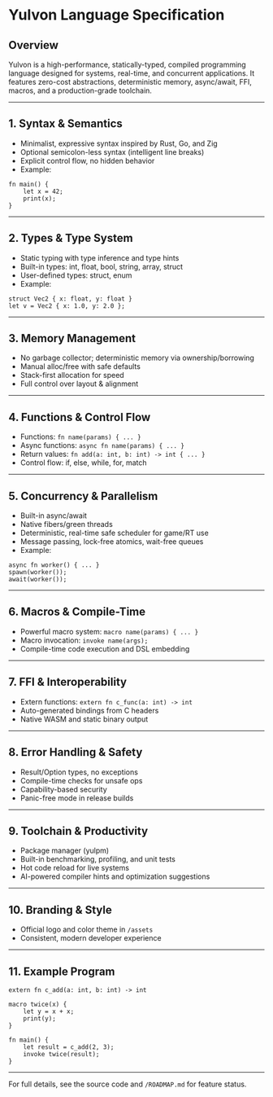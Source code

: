 # Yulvon Language Specification

## Overview
Yulvon is a high-performance, statically-typed, compiled programming language designed for systems, real-time, and concurrent applications. It features zero-cost abstractions, deterministic memory, async/await, FFI, macros, and a production-grade toolchain.

---

## 1. Syntax & Semantics
- Minimalist, expressive syntax inspired by Rust, Go, and Zig
- Optional semicolon-less syntax (intelligent line breaks)
- Explicit control flow, no hidden behavior
- Example:

```yulvon
fn main() {
    let x = 42;
    print(x);
}
```

---

## 2. Types & Type System
- Static typing with type inference and type hints
- Built-in types: int, float, bool, string, array, struct
- User-defined types: struct, enum
- Example:

```yulvon
struct Vec2 { x: float, y: float }
let v = Vec2 { x: 1.0, y: 2.0 };
```

---

## 3. Memory Management
- No garbage collector; deterministic memory via ownership/borrowing
- Manual alloc/free with safe defaults
- Stack-first allocation for speed
- Full control over layout & alignment

---

## 4. Functions & Control Flow
- Functions: `fn name(params) { ... }`
- Async functions: `async fn name(params) { ... }`
- Return values: `fn add(a: int, b: int) -> int { ... }`
- Control flow: if, else, while, for, match

---

## 5. Concurrency & Parallelism
- Built-in async/await
- Native fibers/green threads
- Deterministic, real-time safe scheduler for game/RT use
- Message passing, lock-free atomics, wait-free queues
- Example:

```yulvon
async fn worker() { ... }
spawn(worker());
await(worker());
```

---

## 6. Macros & Compile-Time
- Powerful macro system: `macro name(params) { ... }`
- Macro invocation: `invoke name(args);`
- Compile-time code execution and DSL embedding

---

## 7. FFI & Interoperability
- Extern functions: `extern fn c_func(a: int) -> int`
- Auto-generated bindings from C headers
- Native WASM and static binary output

---

## 8. Error Handling & Safety
- Result/Option types, no exceptions
- Compile-time checks for unsafe ops
- Capability-based security
- Panic-free mode in release builds

---

## 9. Toolchain & Productivity
- Package manager (yulpm)
- Built-in benchmarking, profiling, and unit tests
- Hot code reload for live systems
- AI-powered compiler hints and optimization suggestions

---

## 10. Branding & Style
- Official logo and color theme in `/assets`
- Consistent, modern developer experience

---

## 11. Example Program
```yulvon
extern fn c_add(a: int, b: int) -> int

macro twice(x) {
    let y = x + x;
    print(y);
}

fn main() {
    let result = c_add(2, 3);
    invoke twice(result);
}
```

---

For full details, see the source code and `/ROADMAP.md` for feature status.
